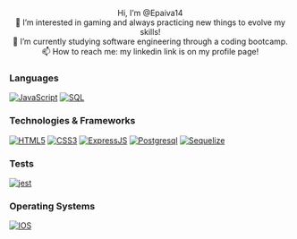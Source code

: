   <p align="center">
  Hi, I’m @Epaiva14
  <br>
 👀 I’m interested in gaming and always practicing new things to evolve my skills!
  <br>
 🌱 I’m currently studying software engineering through a coding bootcamp.
  <br>
 📫 How to reach me: my linkedin link is on my profile page!

### Languages
[![JavaScript](https://img.shields.io/badge/javascript-black?style=for-the-badge&logo=javascript)](https://github.com/dilshoda0202)
[![SQL](https://img.shields.io/badge/sql-black?style=for-the-badge&logo=mysql)](https://github.com/Epaiva14)

### Technologies & Frameworks
[![HTML5](https://img.shields.io/badge/html5-black?style=for-the-badge&logo=html5)](https://github.com/Epaiva14)
[![CSS3](https://img.shields.io/badge/css3-black?style=for-the-badge&logo=css3)](https://github.com/Epaiva14)
[![ExpressJS](https://img.shields.io/badge/Express.js-404D59?style=for-the-badge)](https://github.com/Epaiva14)
[![Postgresql](https://img.shields.io/badge/PostgreSQL-316192?style=for-the-badge&logo=postgresql&logoColor=white)](https://github.com/Epaiva14)
[![Sequelize](https://img.shields.io/badge/sequelize-323330?style=for-the-badge&logo=sequelize&logoColor=blue)](https://github.com/Epaiva14)

### Tests
[![jest](https://img.shields.io/badge/Jest-323330?style=for-the-badge&logo=Jest&logoColor=white)](https://github.com/Epaiva14)

### Operating Systems
[![IOS](https://img.shields.io/badge/iOS-000000?style=for-the-badge&logo=ios&logoColor=white)](https://github.com/Epaiva14)
<!---
Epaiva14/Epaiva14 is a ✨ special ✨ repository because its `README.md` (this file) appears on your GitHub profile.
You can click the Preview link to take a look at your changes.
--->
